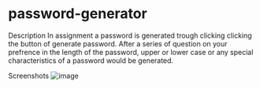 # password-generator

Description 
In assignment a password is generated trough clicking clicking the button of generate password. After a series of question on your prefrence in the length of the password, upper or lower case or any special characteristics of a password would be generated.  

Screenshots
![image](https://user-images.githubusercontent.com/113649566/197363398-78707c80-a46e-4ed3-b42e-e62b55805c98.png)

